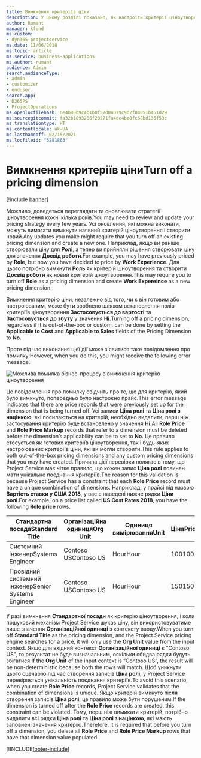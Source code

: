```yaml
---
title: Вимкнення критеріїв ціни
description: У цьому розділі показано, як настроїти критерії ціноутворення в рішенні Project Service.
author: Rumant
manager: kfend
ms.custom:
- dyn365-projectservice
ms.date: 11/06/2018
ms.topic: article
ms.service: business-applications
ms.author: rumant
audience: Admin
search.audienceType:
- admin
- customizer
- enduser
search.app:
- D365PS
- ProjectOperations
ms.openlocfilehash: 6e4b80b9c4b1b0f57d04079c9d2f84051b451d29
ms.sourcegitcommit: fa32b1893286f20271fa4ec4be8fc68bd135f53c
ms.translationtype: HT
ms.contentlocale: uk-UA
ms.lasthandoff: 02/15/2021
ms.locfileid: "5281863"
---
```

# <a name="turn-off-a-pricing-dimension"></a><span data-ttu-id="fe3c2-103">Вимкнення критеріїв ціни</span><span class="sxs-lookup"><span data-stu-id="fe3c2-103">Turn off a pricing dimension</span></span>

[!include [banner](../includes/psa-now-project-operations.md)]

<span data-ttu-id="fe3c2-104">Можливо, доведеться переглядати та оновлювати стратегії ціноутворення кожні кілька років.</span><span class="sxs-lookup"><span data-stu-id="fe3c2-104">You may need to review and update your pricing strategy every few years.</span></span> <span data-ttu-id="fe3c2-105">Усі оновлення, які можна виконати, можуть вимагати вимкнути наявний критерій ціноутворення і створити новий.</span><span class="sxs-lookup"><span data-stu-id="fe3c2-105">Any updates you make might require that you turn off an existing pricing dimension and create a new one.</span></span> <span data-ttu-id="fe3c2-106">Наприклад, якщо ви раніше створювали ціну для **Ролі**, а тепер ви прийняли рішення створювати ціну для значення **Досвід роботи**.</span><span class="sxs-lookup"><span data-stu-id="fe3c2-106">For example, you may have previously priced by **Role**, but now you have decided to price by **Work Experience**.</span></span> <span data-ttu-id="fe3c2-107">Для цього потрібно вимкнути **Роль** як критерій ціноутворення та створити **Досвід роботи** як новий критерій ціноутворення.</span><span class="sxs-lookup"><span data-stu-id="fe3c2-107">This may require you to turn off **Role** as a pricing dimension and create **Work Expereince** as a new pricing dimension.</span></span> 

<span data-ttu-id="fe3c2-108">Вимкнення критерію ціни, незалежно від того, чи є він готовим або настроюваним, може бути зроблено шляхом встановлення полів критеріїв ціноутворення **Застосовується до вартості** та **Застосовується до збуту** у значення **Ні**.</span><span class="sxs-lookup"><span data-stu-id="fe3c2-108">Turning off a pricing dimension, regardless if it is out-of-the-box or custom, can be done by setting the **Applicable to Cost** and **Applicable to Sales** fields of the Pricing Dimension to **No**.</span></span>

<span data-ttu-id="fe3c2-109">Проте під час виконання цієї дії може з'явитися таке повідомлення про помилку:</span><span class="sxs-lookup"><span data-stu-id="fe3c2-109">However, when you do this, you might receive the following error message.</span></span>

![Можлива помилка бізнес-процесу в вимкнення критерію ціноутворення](media/Business-Process-Error.png)


<span data-ttu-id="fe3c2-111">Це повідомлення про помилку свідчить про те, що для критерію, який було вимкнуто, попередньо було настроєно прайс.</span><span class="sxs-lookup"><span data-stu-id="fe3c2-111">This error message indicates that there are price records that were previously set up for the dimension that is being turned off.</span></span> <span data-ttu-id="fe3c2-112">Усі записи **Ціна ролі** та **Ціна ролі з націнкою**, які посилаються на критерій, необхідно видалити, перш ніж застосування критерію буде встановлено у значення **Ні**.</span><span class="sxs-lookup"><span data-stu-id="fe3c2-112">All **Role Price** and **Role Price Markup** records that refer to a dimension must be deleted before the dimension’s applicability can be to set to **No**.</span></span> <span data-ttu-id="fe3c2-113">Це правило стосується як готових критеріїв ціноутворення, так і будь-яких настроюваних критеріїв ціни, які ви могли створити.</span><span class="sxs-lookup"><span data-stu-id="fe3c2-113">This rule applies to both out-of-the-box pricing dimensions and any custom pricing dimensions that you may have created.</span></span> <span data-ttu-id="fe3c2-114">Причина цієї перевірки полягає в тому, що Project Service має чітке правило, що кожен запис **Ціна ролі** повинен мати унікальне поєднання критеріїв.</span><span class="sxs-lookup"><span data-stu-id="fe3c2-114">The reason for this validation is because Project Service has a constraint that each **Role Price** record must have a unique combination of dimensions.</span></span> <span data-ttu-id="fe3c2-115">Наприклад, у прайсі під назвою **Вартість ставки у США 2018**, у вас є наведені нижче рядки **Ціни ролі**.</span><span class="sxs-lookup"><span data-stu-id="fe3c2-115">For example, on a price list called **US Cost Rates 2018**, you have the following **Role price** rows.</span></span> 

| <span data-ttu-id="fe3c2-116">Стандартна посада</span><span class="sxs-lookup"><span data-stu-id="fe3c2-116">Standard Title</span></span>         | <span data-ttu-id="fe3c2-117">Організаційна одиниця</span><span class="sxs-lookup"><span data-stu-id="fe3c2-117">Org Unit</span></span>    |<span data-ttu-id="fe3c2-118">Одиниця вимірювання</span><span class="sxs-lookup"><span data-stu-id="fe3c2-118">Unit</span></span>   |<span data-ttu-id="fe3c2-119">Ціна</span><span class="sxs-lookup"><span data-stu-id="fe3c2-119">Price</span></span>  |<span data-ttu-id="fe3c2-120">Грошова одиниця</span><span class="sxs-lookup"><span data-stu-id="fe3c2-120">Currency</span></span>  |
| -----------------------|-------------|-------|-------|----------|
| <span data-ttu-id="fe3c2-121">Системний інженер</span><span class="sxs-lookup"><span data-stu-id="fe3c2-121">Systems Engineer</span></span>|<span data-ttu-id="fe3c2-122">Contoso US</span><span class="sxs-lookup"><span data-stu-id="fe3c2-122">Contoso US</span></span>|<span data-ttu-id="fe3c2-123">Hour</span><span class="sxs-lookup"><span data-stu-id="fe3c2-123">Hour</span></span>| <span data-ttu-id="fe3c2-124">100</span><span class="sxs-lookup"><span data-stu-id="fe3c2-124">100</span></span>|<span data-ttu-id="fe3c2-125">USD</span><span class="sxs-lookup"><span data-stu-id="fe3c2-125">USD</span></span>|
| <span data-ttu-id="fe3c2-126">Провідний системний інженер</span><span class="sxs-lookup"><span data-stu-id="fe3c2-126">Senior Systems Engineer</span></span>|<span data-ttu-id="fe3c2-127">Contoso US</span><span class="sxs-lookup"><span data-stu-id="fe3c2-127">Contoso US</span></span>|<span data-ttu-id="fe3c2-128">Hour</span><span class="sxs-lookup"><span data-stu-id="fe3c2-128">Hour</span></span>| <span data-ttu-id="fe3c2-129">150</span><span class="sxs-lookup"><span data-stu-id="fe3c2-129">150</span></span>| <span data-ttu-id="fe3c2-130">USD</span><span class="sxs-lookup"><span data-stu-id="fe3c2-130">USD</span></span>|


<span data-ttu-id="fe3c2-131">У разі вимкнення **Стандартної посади** як критерію ціноутворення, і коли пошуковий механізм Project Service шукає ціну, він використовуватиме лише значення **Організаційної одиниці** з контексту вводу.</span><span class="sxs-lookup"><span data-stu-id="fe3c2-131">When you turn off **Standard Title** as the pricing dimension, and the Project Service pricing engine searches for a price, it will only use the **Org Unit** value from the input context.</span></span> <span data-ttu-id="fe3c2-132">Якщо для вхідний контекст **Організаційної одиниці** є "Contoso US", то результат не буде визначальним, оскільки обидва рядки будуть збігатися.</span><span class="sxs-lookup"><span data-stu-id="fe3c2-132">If the **Org Unit** of the input context is “Contoso US”, the result will be non-deterministic because both the rows will match.</span></span> <span data-ttu-id="fe3c2-133">Щоб уникнути цього сценарію під час створення записів **Ціна ролі**, у Project Service перевіряється унікальність поєднання критеріїв.</span><span class="sxs-lookup"><span data-stu-id="fe3c2-133">To avoid this scenario, when you create **Role Price** records, Project Service validates that the combination of dimensions is unique.</span></span> <span data-ttu-id="fe3c2-134">Якщо критерій вимкнуто після створення записів **Ціна ролі**, це правило може бути порушеним.</span><span class="sxs-lookup"><span data-stu-id="fe3c2-134">If the dimension is turned off after the **Role Price** records are created, this constraint can be violated.</span></span> <span data-ttu-id="fe3c2-135">Тому, перш ніж вимикати критерій, потрібно видалити всі рядки **Ціна ролі** та **Ціна ролі з націнкою**, які мають заповнені значення критерію.</span><span class="sxs-lookup"><span data-stu-id="fe3c2-135">Therefore, it is required that before you turn off a dimension, you delete all **Role Price** and **Role Price Markup** rows that have that dimension value populated.</span></span>



[!INCLUDE[footer-include](../includes/footer-banner.md)]